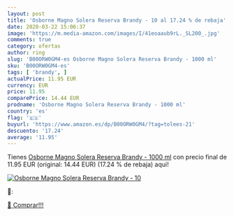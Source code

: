 ```yaml
---
layout: post
title: 'Osborne Magno Solera Reserva Brandy - 10 al 17.24 % de rebaja'
date: 2020-03-22 15:06:37
image: 'https://m.media-amazon.com/images/I/41eoaaub9rL._SL200_.jpg'
comments: true
category: ofertas
author: ring
slug: 'B00ORW0GM4-es Osborne Magno Solera Reserva Brandy - 1000 ml'
sku: 'B00ORW0GM4-es'
tags: [ 'brandy', ]
actualPrice: 11.95 EUR
currency: EUR
price: 11.95
comparePrice: 14.44 EUR
prodname: 'Osborne Magno Solera Reserva Brandy - 1000 ml'
country: 'es'
flag: '🇪🇸'
buyurl: 'https://www.amazon.es/dp/B00ORW0GM4/?tag=tolees-21'
descuento: '17.24'
average: '11.95'
---
```


Tienes [Osborne Magno Solera Reserva Brandy - 1000 ml](https://www.amazon.es/dp/B00ORW0GM4/?tag=tolees-21) con precio final de  11.95 EUR (original: 14.44 EUR) (17.24 %  de rebaja) aqui!

[![Osborne Magno Solera Reserva Brandy - 10](https://m.media-amazon.com/images/I/41eoaaub9rL._SL200_.jpg)](https://www.amazon.es/dp/B00ORW0GM4/?tag=tolees-21)

🔎:


[🛒 Comprar!!!](https://www.amazon.es/dp/B00ORW0GM4/?tag=tolees-21)
